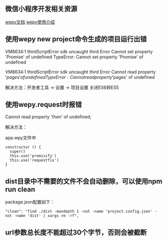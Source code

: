 ## 微信小程序开发相关资源
[wepy文档](https://tencent.github.io/wepy/document.html)
[wepy使用介绍](http://dev.qq.com/topic/5844d6947badb2796037f9e3)

## 使用wepy new project命令生成的项目运行出错

VM8634:1 thirdScriptError 
 sdk uncaught third Error 
 Cannot set property 'Promise' of undefined 
 TypeError: Cannot set property 'Promise' of undefined
 
VM8634:1 thirdScriptError 
 sdk uncaught third Error 
 Cannot read property '$pages' of undefined 
 TypeError: Cannot read property '$pages' of undefined
 
 解决方法：开发者工具 -> 设置 -> 项目设置 关闭ES6转ES5
 
 ## 使用wepy.request时报错
 
Cannot read property 'then' of undefined;

解决方法：

app.wpy文件中

```
constructor () {
  super()
  this.use('promisify')
  this.use('requestfix')
}
```

## dist目录中不需要的文件不会自动删除，可以使用npm run clean

package.json配置如下：

```
"clean": "find ./dist -maxdepth 1 -not -name 'project.config.json' -not -name 'dist' | xargs rm -rf",
```

## url参数总长度不能超过30个字节，否则会被截断
